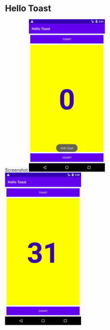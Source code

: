 <h1>Hello Toast</h1>
Screenshot
<img src="screenshot5.png" width="50%">
<img src="screenshot6.png" width="50%">


